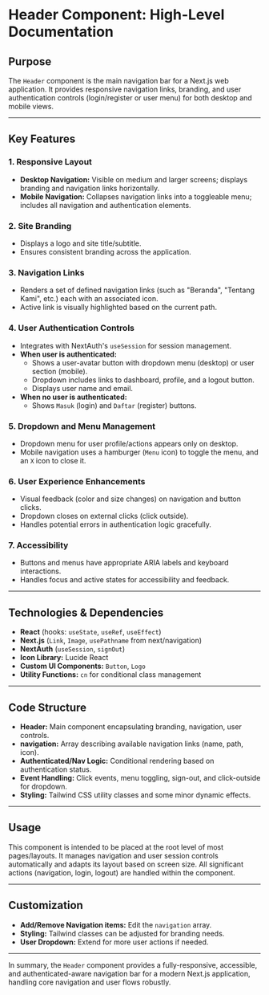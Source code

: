 # Header Component: High-Level Documentation

## Purpose

The `Header` component is the main navigation bar for a Next.js web application. It provides responsive navigation links, branding, and user authentication controls (login/register or user menu) for both desktop and mobile views.

---

## Key Features

### 1. Responsive Layout

- **Desktop Navigation:** Visible on medium and larger screens; displays branding and navigation links horizontally.
- **Mobile Navigation:** Collapses navigation links into a toggleable menu; includes all navigation and authentication elements.

### 2. Site Branding

- Displays a logo and site title/subtitle.
- Ensures consistent branding across the application.

### 3. Navigation Links

- Renders a set of defined navigation links (such as "Beranda", "Tentang Kami", etc.) each with an associated icon.
- Active link is visually highlighted based on the current path.

### 4. User Authentication Controls

- Integrates with NextAuth's `useSession` for session management.
- **When user is authenticated:**
  - Shows a user-avatar button with dropdown menu (desktop) or user section (mobile).
  - Dropdown includes links to dashboard, profile, and a logout button.
  - Displays user name and email.
- **When no user is authenticated:**
  - Shows `Masuk` (login) and `Daftar` (register) buttons.

### 5. Dropdown and Menu Management

- Dropdown menu for user profile/actions appears only on desktop.
- Mobile navigation uses a hamburger (`Menu` icon) to toggle the menu, and an `X` icon to close it.

### 6. User Experience Enhancements

- Visual feedback (color and size changes) on navigation and button clicks.
- Dropdown closes on external clicks (click outside).
- Handles potential errors in authentication logic gracefully.

### 7. Accessibility

- Buttons and menus have appropriate ARIA labels and keyboard interactions.
- Handles focus and active states for accessibility and feedback.

---

## Technologies & Dependencies

- **React** (hooks: `useState`, `useRef`, `useEffect`)
- **Next.js** (`Link`, `Image`, `usePathname` from next/navigation)
- **NextAuth** (`useSession`, `signOut`)
- **Icon Library:** Lucide React
- **Custom UI Components:** `Button`, `Logo`
- **Utility Functions:** `cn` for conditional class management

---

## Code Structure

- **Header:** Main component encapsulating branding, navigation, user controls.
- **navigation:** Array describing available navigation links (name, path, icon).
- **Authenticated/Nav Logic:** Conditional rendering based on authentication status.
- **Event Handling:** Click events, menu toggling, sign-out, and click-outside for dropdown.
- **Styling:** Tailwind CSS utility classes and some minor dynamic effects.

---

## Usage

This component is intended to be placed at the root level of most pages/layouts. It manages navigation and user session controls automatically and adapts its layout based on screen size. All significant actions (navigation, login, logout) are handled within the component.

---

## Customization

- **Add/Remove Navigation items:** Edit the `navigation` array.
- **Styling:** Tailwind classes can be adjusted for branding needs.
- **User Dropdown:** Extend for more user actions if needed.

---

In summary, the `Header` component provides a fully-responsive, accessible, and authenticated-aware navigation bar for a modern Next.js application, handling core navigation and user flows robustly.
